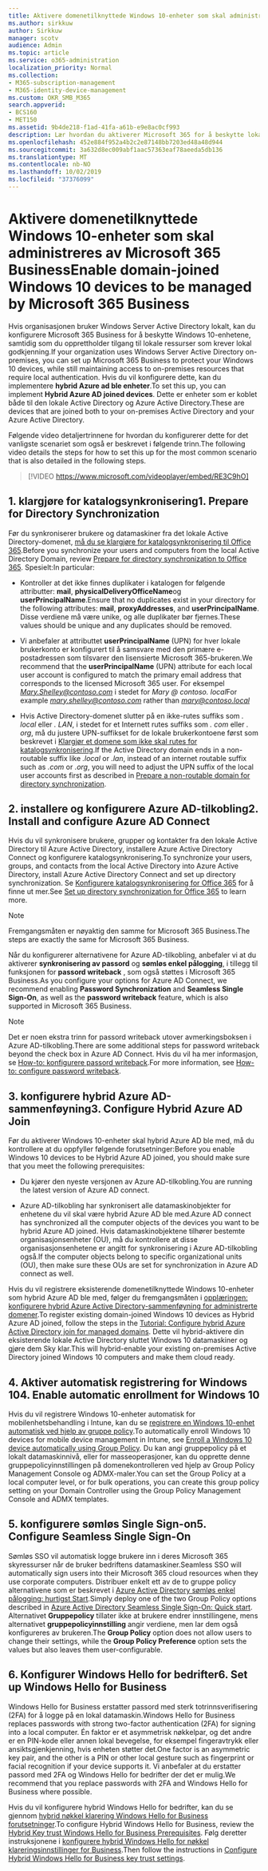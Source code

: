 ```yaml
---
title: Aktivere domenetilknyttede Windows 10-enheter som skal administreres av Microsoft 365 Business
ms.author: sirkkuw
author: Sirkkuw
manager: scotv
audience: Admin
ms.topic: article
ms.service: o365-administration
localization_priority: Normal
ms.collection:
- M365-subscription-management
- M365-identity-device-management
ms.custom: OKR_SMB_M365
search.appverid:
- BCS160
- MET150
ms.assetid: 9b4de218-f1ad-41fa-a61b-e9e8ac0cf993
description: Lær hvordan du aktiverer Microsoft 365 for å beskytte lokale AD ble koblet til Windows 10-enheter.
ms.openlocfilehash: 452e884f952a4b2c2e87148bb7203ed48a48d944
ms.sourcegitcommit: 3a632d8ec009abf1aac57363eaf78aeeda5db136
ms.translationtype: MT
ms.contentlocale: nb-NO
ms.lasthandoff: 10/02/2019
ms.locfileid: "37376099"
---
```

# <a name="enable-domain-joined-windows-10-devices-to-be-managed-by-microsoft-365-business"></a><span data-ttu-id="92f74-103">Aktivere domenetilknyttede Windows 10-enheter som skal administreres av Microsoft 365 Business</span><span class="sxs-lookup"><span data-stu-id="92f74-103">Enable domain-joined Windows 10 devices to be managed by Microsoft 365 Business</span></span>

<span data-ttu-id="92f74-104">Hvis organisasjonen bruker Windows Server Active Directory lokalt, kan du konfigurere Microsoft 365 Business for å beskytte Windows 10-enhetene, samtidig som du opprettholder tilgang til lokale ressurser som krever lokal godkjenning.</span><span class="sxs-lookup"><span data-stu-id="92f74-104">If your organization uses Windows Server Active Directory on-premises, you can set up Microsoft 365 Business to protect your Windows 10 devices, while still maintaining access to on-premises resources that require local authentication.</span></span>
<span data-ttu-id="92f74-105">Hvis du vil konfigurere dette, kan du implementere **hybrid Azure ad ble enheter**.</span><span class="sxs-lookup"><span data-stu-id="92f74-105">To set this up, you can implement **Hybrid Azure AD joined devices**.</span></span> <span data-ttu-id="92f74-106">Dette er enheter som er koblet både til den lokale Active Directory og Azure Active Directory.</span><span class="sxs-lookup"><span data-stu-id="92f74-106">These are devices that are joined both to your on-premises Active Directory and your Azure Active Directory.</span></span>

<span data-ttu-id="92f74-107">Følgende video detaljertrinnene for hvordan du konfigurerer dette for det vanligste scenariet som også er beskrevet i følgende trinn.</span><span class="sxs-lookup"><span data-stu-id="92f74-107">The following video details the steps for how to set this up for the most common scenario that is also detailed in the following steps.</span></span>

> [!VIDEO https://www.microsoft.com/videoplayer/embed/RE3C9hO]
  

## <a name="1-prepare-for-directory-synchronization"></a><span data-ttu-id="92f74-108">1. klargjøre for katalogsynkronisering</span><span class="sxs-lookup"><span data-stu-id="92f74-108">1. Prepare for Directory Synchronization</span></span> 

<span data-ttu-id="92f74-109">Før du synkroniserer brukere og datamaskiner fra det lokale Active Directory-domenet, [må du se klargjøre for katalogsynkronisering til Office 365](https://docs.microsoft.com/office365/enterprise/prepare-for-directory-synchronization).</span><span class="sxs-lookup"><span data-stu-id="92f74-109">Before you synchronize your users and computers from the local Active Directory Domain, review [Prepare for directory synchronization to Office 365](https://docs.microsoft.com/office365/enterprise/prepare-for-directory-synchronization).</span></span> <span data-ttu-id="92f74-110">Spesielt:</span><span class="sxs-lookup"><span data-stu-id="92f74-110">In particular:</span></span>

   - <span data-ttu-id="92f74-111">Kontroller at det ikke finnes duplikater i katalogen for følgende attributter: **mail**, **physicalDeliveryOfficeName**og **userPrincipalName**.</span><span class="sxs-lookup"><span data-stu-id="92f74-111">Ensure that no duplicates exist in your directory for the following attributes: **mail**, **proxyAddresses**, and **userPrincipalName**.</span></span> <span data-ttu-id="92f74-112">Disse verdiene må være unike, og alle duplikater bør fjernes.</span><span class="sxs-lookup"><span data-stu-id="92f74-112">These values should be unique and any duplicates should be removed.</span></span>
   
   - <span data-ttu-id="92f74-113">Vi anbefaler at attributtet **userPrincipalName** (UPN) for hver lokale brukerkonto er konfigurert til å samsvare med den primære e-postadressen som tilsvarer den lisensierte Microsoft 365-brukeren.</span><span class="sxs-lookup"><span data-stu-id="92f74-113">We recommend that the **userPrincipalName** (UPN) attribute for each local user account is configured to match the primary email address that corresponds to the licensed Microsoft 365 user.</span></span> <span data-ttu-id="92f74-114">For eksempel *Mary.Shelley@contoso.com* i stedet for *Mary @ contoso. local*</span><span class="sxs-lookup"><span data-stu-id="92f74-114">For example *mary.shelley@contoso.com* rather than *mary@contoso.local*</span></span>
   
   - <span data-ttu-id="92f74-115">Hvis Active Directory-domenet slutter på en ikke-rutes suffiks som *. local* eller *. LAN*, i stedet for et Internett rutes suffiks som *. com* eller *. org*, må du justere UPN-suffikset for de lokale brukerkontoene først som beskrevet i [Klargjør et domene som ikke skal rutes for katalogsynkronisering](https://docs.microsoft.com/office365/enterprise/prepare-a-non-routable-domain-for-directory-synchronization).</span><span class="sxs-lookup"><span data-stu-id="92f74-115">If the Active Directory domain ends in a non-routable suffix like *.local* or *.lan*, instead of an internet routable suffix such as *.com* or *.org*, you will need to adjust the UPN suffix of the local user accounts first as described in [Prepare a non-routable domain for directory synchronization](https://docs.microsoft.com/office365/enterprise/prepare-a-non-routable-domain-for-directory-synchronization).</span></span> 

## <a name="2-install-and-configure-azure-ad-connect"></a><span data-ttu-id="92f74-116">2. installere og konfigurere Azure AD-tilkobling</span><span class="sxs-lookup"><span data-stu-id="92f74-116">2. Install and configure Azure AD Connect</span></span>

<span data-ttu-id="92f74-117">Hvis du vil synkronisere brukere, grupper og kontakter fra den lokale Active Directory til Azure Active Directory, installere Azure Active Directory Connect og konfigurere katalogsynkronisering.</span><span class="sxs-lookup"><span data-stu-id="92f74-117">To synchronize your users, groups, and contacts from the local Active Directory into Azure Active Directory, install Azure Active Directory Connect and set up directory synchronization.</span></span> <span data-ttu-id="92f74-118">Se [Konfigurere katalogsynkronisering for Office 365](https://support.office.com/article/1b3b5318-6977-42ed-b5c7-96fa74b08846) for å finne ut mer.</span><span class="sxs-lookup"><span data-stu-id="92f74-118">See [Set up directory synchronization for Office 365](https://support.office.com/article/1b3b5318-6977-42ed-b5c7-96fa74b08846) to learn more.</span></span>

> [!NOTE]
> <span data-ttu-id="92f74-119">Fremgangsmåten er nøyaktig den samme for Microsoft 365 Business.</span><span class="sxs-lookup"><span data-stu-id="92f74-119">The steps are exactly the same for Microsoft 365 Business.</span></span> 

<span data-ttu-id="92f74-120">Når du konfigurerer alternativene for Azure AD-tilkobling, anbefaler vi at du aktiverer **synkronisering av passord** og **sømløs enkel pålogging**, i tillegg til funksjonen for **passord writeback** , som også støttes i Microsoft 365 Business.</span><span class="sxs-lookup"><span data-stu-id="92f74-120">As you configure your options for Azure AD Connect, we recommend enabling **Password Synchronization** and **Seamless Single Sign-On**, as well as the **password writeback** feature, which is also supported in Microsoft 365 Business.</span></span>

> [!NOTE]
> <span data-ttu-id="92f74-121">Det er noen ekstra trinn for passord writeback utover avmerkingsboksen i Azure AD-tilkobling.</span><span class="sxs-lookup"><span data-stu-id="92f74-121">There are some additional steps for password writeback beyond the check box in Azure AD Connect.</span></span> <span data-ttu-id="92f74-122">Hvis du vil ha mer informasjon, se [How-to: konfigurere passord writeback](https://docs.microsoft.com/azure/active-directory/authentication/howto-sspr-writeback).</span><span class="sxs-lookup"><span data-stu-id="92f74-122">For more information, see [How-to: configure password writeback](https://docs.microsoft.com/azure/active-directory/authentication/howto-sspr-writeback).</span></span> 

## <a name="3-configure-hybrid-azure-ad-join"></a><span data-ttu-id="92f74-123">3. konfigurere hybrid Azure AD-sammenføyning</span><span class="sxs-lookup"><span data-stu-id="92f74-123">3. Configure Hybrid Azure AD Join</span></span>

<span data-ttu-id="92f74-124">Før du aktiverer Windows 10-enheter skal hybrid Azure AD ble med, må du kontrollere at du oppfyller følgende forutsetninger:</span><span class="sxs-lookup"><span data-stu-id="92f74-124">Before you enable Windows 10 devices to be Hybrid Azure AD joined, you should make sure that you meet the following prerequisites:</span></span>

   - <span data-ttu-id="92f74-125">Du kjører den nyeste versjonen av Azure AD-tilkobling.</span><span class="sxs-lookup"><span data-stu-id="92f74-125">You are running the latest version of Azure AD connect.</span></span>

   - <span data-ttu-id="92f74-126">Azure AD-tilkobling har synkronisert alle datamaskinobjekter for enhetene du vil skal være hybrid Azure AD ble med.</span><span class="sxs-lookup"><span data-stu-id="92f74-126">Azure AD connect has synchronized all the computer objects of the devices you want to be hybrid Azure AD joined.</span></span> <span data-ttu-id="92f74-127">Hvis datamaskinobjektene tilhører bestemte organisasjonsenheter (OU), må du kontrollere at disse organisasjonsenhetene er angitt for synkronisering i Azure AD-tilkobling også.</span><span class="sxs-lookup"><span data-stu-id="92f74-127">If the computer objects belong to specific organizational units (OU), then make sure these OUs are set for synchronization in Azure AD connect as well.</span></span>

<span data-ttu-id="92f74-128">Hvis du vil registrere eksisterende domenetilknyttede Windows 10-enheter som hybrid Azure AD ble med, følger du fremgangsmåten i [opplæringen: konfigurere hybrid Azure Active Directory-sammenføyning for administrerte domener](https://docs.microsoft.com/azure/active-directory/devices/hybrid-azuread-join-managed-domains#configure-hybrid-azure-ad-join).</span><span class="sxs-lookup"><span data-stu-id="92f74-128">To register existing domain-joined Windows 10 devices as Hybrid Azure AD joined, follow the steps in the [Tutorial: Configure hybrid Azure Active Directory join for managed domains](https://docs.microsoft.com/azure/active-directory/devices/hybrid-azuread-join-managed-domains#configure-hybrid-azure-ad-join).</span></span> <span data-ttu-id="92f74-129">Dette vil hybrid-aktivere din eksisterende lokale Active Directory sluttet Windows 10 datamaskiner og gjøre dem Sky klar.</span><span class="sxs-lookup"><span data-stu-id="92f74-129">This will hybrid-enable your existing on-premises Active Directory joined Windows 10 computers and make them cloud ready.</span></span>
    
## <a name="4-enable-automatic-enrollment-for-windows-10"></a><span data-ttu-id="92f74-130">4. Aktiver automatisk registrering for Windows 10</span><span class="sxs-lookup"><span data-stu-id="92f74-130">4. Enable automatic enrollment for Windows 10</span></span>

 <span data-ttu-id="92f74-131">Hvis du vil registrere Windows 10-enheter automatisk for mobilenhetsbehandling i Intune, kan du se [registrere en Windows 10-enhet automatisk ved hjelp av gruppe policy](https://docs.microsoft.com/windows/client-management/mdm/enroll-a-windows-10-device-automatically-using-group-policy).</span><span class="sxs-lookup"><span data-stu-id="92f74-131">To automatically enroll Windows 10 devices for mobile device management in Intune, see [Enroll a Windows 10 device automatically using Group Policy](https://docs.microsoft.com/windows/client-management/mdm/enroll-a-windows-10-device-automatically-using-group-policy).</span></span> <span data-ttu-id="92f74-132">Du kan angi gruppepolicy på et lokalt datamaskinnivå, eller for masseoperasjoner, kan du opprette denne gruppepolicyinnstillingen på domenekontrolleren ved hjelp av Group Policy Management Console og ADMX-maler.</span><span class="sxs-lookup"><span data-stu-id="92f74-132">You can set the Group Policy at a local computer level, or for bulk operations, you can create this group policy setting on your Domain Controller using the Group Policy Management Console and ADMX templates.</span></span>

## <a name="5-configure-seamless-single-sign-on"></a><span data-ttu-id="92f74-133">5. konfigurere sømløs Single Sign-on</span><span class="sxs-lookup"><span data-stu-id="92f74-133">5. Configure Seamless Single Sign-On</span></span>

  <span data-ttu-id="92f74-134">Sømløs SSO vil automatisk logge brukere inn i deres Microsoft 365 skyressurser når de bruker bedriftens datamaskiner.</span><span class="sxs-lookup"><span data-stu-id="92f74-134">Seamless SSO will automatically sign users into their Microsoft 365 cloud resources when they use corporate computers.</span></span> <span data-ttu-id="92f74-135">Distribuer enkelt ett av de to gruppe policy alternativene som er beskrevet i [Azure Active Directory sømløs enkel pålogging: hurtigst Start](https://docs.microsoft.com/azure/active-directory/hybrid/how-to-connect-sso-quick-start#step-2-enable-the-feature).</span><span class="sxs-lookup"><span data-stu-id="92f74-135">Simply deploy one of the two Group Policy options described in [Azure Active Directory Seamless Single Sign-On: Quick start](https://docs.microsoft.com/azure/active-directory/hybrid/how-to-connect-sso-quick-start#step-2-enable-the-feature).</span></span> <span data-ttu-id="92f74-136">Alternativet **Gruppepolicy** tillater ikke at brukere endrer innstillingene, mens alternativet **gruppepolicyinnstilling** angir verdiene, men lar dem også konfigureres av brukeren.</span><span class="sxs-lookup"><span data-stu-id="92f74-136">The **Group Policy** option does not allow users to change their settings, while the **Group Policy Preference** option sets the values but also leaves them user-configurable.</span></span>

## <a name="6-set-up-windows-hello-for-business"></a><span data-ttu-id="92f74-137">6. Konfigurer Windows Hello for bedrifter</span><span class="sxs-lookup"><span data-stu-id="92f74-137">6. Set up Windows Hello for Business</span></span>

 <span data-ttu-id="92f74-138">Windows Hello for Business erstatter passord med sterk totrinnsverifisering (2FA) for å logge på en lokal datamaskin.</span><span class="sxs-lookup"><span data-stu-id="92f74-138">Windows Hello for Business replaces passwords with strong two-factor authentication (2FA) for signing into a local computer.</span></span> <span data-ttu-id="92f74-139">Én faktor er et asymmetrisk nøkkelpar, og det andre er en PIN-kode eller annen lokal bevegelse, for eksempel fingeravtrykk eller ansiktsgjenkjenning, hvis enheten støtter det.</span><span class="sxs-lookup"><span data-stu-id="92f74-139">One factor is an asymmetric key pair, and the other is a PIN or other local gesture such as fingerprint or facial recognition if your device supports it.</span></span> <span data-ttu-id="92f74-140">Vi anbefaler at du erstatter passord med 2FA og Windows Hello for bedrifter der det er mulig.</span><span class="sxs-lookup"><span data-stu-id="92f74-140">We recommend that you replace passwords with 2FA and Windows Hello for Business where possible.</span></span>

<span data-ttu-id="92f74-141">Hvis du vil konfigurere hybrid Windows Hello for bedrifter, kan du se gjennom [hybrid nøkkel klarering Windows Hello for Business forutsetninger](https://docs.microsoft.com/windows/security/identity-protection/hello-for-business/hello-hybrid-key-trust-prereqs).</span><span class="sxs-lookup"><span data-stu-id="92f74-141">To configure Hybrid Windows Hello for Business, review the [Hybrid Key trust Windows Hello for Business Prerequisites](https://docs.microsoft.com/windows/security/identity-protection/hello-for-business/hello-hybrid-key-trust-prereqs).</span></span> <span data-ttu-id="92f74-142">Følg deretter instruksjonene i [konfigurere hybrid Windows Hello for nøkkel klareringsinnstillinger for Business](https://docs.microsoft.com/windows/security/identity-protection/hello-for-business/hello-hybrid-key-whfb-settings).</span><span class="sxs-lookup"><span data-stu-id="92f74-142">Then follow the instructions in [Configure Hybrid Windows Hello for Business key trust settings](https://docs.microsoft.com/windows/security/identity-protection/hello-for-business/hello-hybrid-key-whfb-settings).</span></span> 
